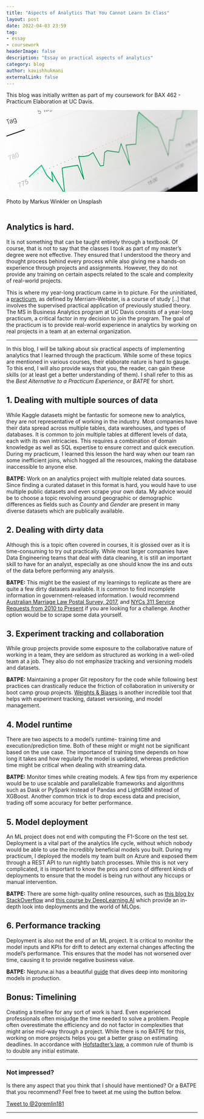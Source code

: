 ```yaml
---
title: "Aspects of Analytics That You Cannot Learn In Class"
layout: post
date: 2022-04-03 23:59
tag:
- essay
- coursework
headerImage: false
description: "Essay on practical aspects of analytics"
category: blog
author: kavishhukmani
externalLink: false
---
```


<span class="evidence">This blog was initially written as part of my coursework for BAX 462 - Practicum Elaboration at UC Davis.</span>

![Header Image](/assets/images/posts/aspects-of-analytics-that-you-cannot-learn-in-class/image1.jpeg)

<figcaption class="caption">Photo by Markus Winkler on Unsplash</figcaption>

<br>

## Analytics is hard.

It is not something that can be taught entirely through a textbook. Of course, that is not to say that the classes I took as part of my master’s degree were not effective. They ensured that I understood the theory and thought process behind every process while also giving me a hands-on experience through projects and assignments. However, they do not provide any training on certain aspects related to the scale and complexity of real-world projects.

This is where my year-long practicum came in to picture. For the uninitiated, a [practicum](https://www.merriam-webster.com/dictionary/practicum), as defined by Merriam-Webster, is a course of study [..] that involves the supervised practical application of previously studied theory. The MS in Business Analytics program at UC Davis consists of a year-long practicum, a critical factor in my decision to join the program. The goal of the practicum is to provide real-world experience in analytics by working on real projects in a team at an external organization.

---

In this blog, I will be talking about six practical aspects of implementing analytics that I learned through the practicum. While some of these topics are mentioned in various courses, their elaborate nature is hard to gauge. To this end, I will also provide ways that you, the reader, can gain these skills (or at least get a better understanding of them). I shall refer to this as the <i>Best Alternative to a Practicum Experience</i>, or <i>BATPE</i> for short.

## 1. Dealing with multiple sources of data

While Kaggle datasets might be fantastic for someone new to analytics, they are not representative of working in the industry. Most companies have their data spread across multiple tables, data warehouses, and types of databases. It is common to join multiple tables at different levels of data, each with its own intricacies. This requires a combination of domain knowledge as well as SQL expertise to ensure correct and quick execution. During my practicum, I learned this lesson the hard way when our team ran some inefficient joins, which hogged all the resources, making the database inaccessible to anyone else.

<b>BATPE:</b> Work on an analytics project with multiple related data sources. Since finding a curated dataset in this format is hard, you would have to use multiple public datasets and even scrape your own data. My advice would be to choose a topic revolving around geographic or demographic differences as fields such as <i>County</i> and <i>Gender</i> are present in many diverse datasets which are publically available.

## 2. Dealing with dirty data

Although this is a topic often covered in courses, it is glossed over as it is time-consuming to try out practically. While most larger companies have Data Engineering teams that deal with data cleaning, it is still an important skill to have for an analyst, especially as one should know the ins and outs of the data before performing any analysis.

<b>BATPE:</b> This might be the easiest of my learnings to replicate as there are quite a few dirty datasets available. It is common to find incomplete information in government-released information. I would recommend [Australian Marriage Law Postal Survey, 2017](https://www.abs.gov.au/ausstats/abs@.nsf/mf/1800.0), and [NYCs 311 Service Requests from 2010 to Present](https://data.cityofnewyork.us/Social-Services/311-Service-Requests-from-2010-to-Present/erm2-nwe9) if you are looking for a challenge. Another option would be to scrape some data yourself.

## 3. Experiment tracking and collaboration

While group projects provide some exposure to the collaborative nature of working in a team, they are seldom as structured as working in a well-oiled team at a job. They also do not emphasize tracking and versioning models and datasets.

<b>BATPE:</b> Maintaining a proper Git repository for the code while following best practices can drastically reduce the friction of collaboration in university or boot camp group projects. [Weights & Biases](https://wandb.ai/site) is another incredible tool that helps with experiment tracking, dataset versioning, and model management.

## 4. Model runtime

There are two aspects to a model’s runtime- training time and execution/prediction time. Both of these might or might not be significant based on the use case. The importance of training time depends on how long it takes and how regularly the model is updated, whereas prediction time might be critical when dealing with streaming data.

<b>BATPE:</b> Monitor times while creating models. A few tips from my experience would be to use scalable and parallelizable frameworks and algorithms such as Dask or PySpark instead of Pandas and LightGBM instead of XGBoost. Another common trick is to drop excess data and precision, trading off some accuracy for better performance.

## 5. Model deployment

An ML project does not end with computing the F1-Score on the test set. Deployment is a vital part of the analytics life cycle, without which nobody would be able to use the incredibly beneficial models you built. During my practicum, I deployed the models my team built on Azure and exposed them through a REST API to run nightly batch processes. While this is not very complicated, it is important to know the pros and cons of different kinds of deployments to ensure that the model is being run without any hiccups or manual intervention.

<b>BATPE:</b> There are some high-quality online resources, such as [this blog by StackOverflow](https://stackoverflow.blog/2020/10/12/how-to-put-machine-learning-models-into-production/) and [this course by DeepLearning.AI](https://www.coursera.org/learn/deploying-machine-learning-models-in-production) which provide an in-depth look into deployments and the world of MLOps.

## 6. Performance tracking

Deployment is also not the end of an ML project. It is critical to monitor the model inputs and KPIs for drift to detect any external changes affecting the model’s performance. This ensures that the model has not worsened over time, causing it to provide negative business value.

<b>BATPE:</b> Neptune.ai has a beautiful [guide](https://neptune.ai/blog/how-to-monitor-your-models-in-production-guide) that dives deep into monitoring models in production.

## Bonus: Timelining

Creating a timeline for any sort of work is hard. Even experienced professionals often misjudge the time needed to solve a problem. People often overestimate the efficiency and do not factor in complexities that might arise mid-way through a project. While there is no BATPE for this, working on more projects helps you get a better grasp on estimating deadlines. In accordance with [Hofstadter’s law](https://en.wikipedia.org/wiki/Hofstadter%27s_law), a common rule of thumb is to double any initial estimate.

---

### Not impressed?

Is there any aspect that you think that I should have mentioned? Or a BATPE that you recommend? Feel free to tweet at me using the button below.

<a href="https://twitter.com/intent/tweet?screen_name=2gremlin181&ref_src=twsrc%5Etfw" class="twitter-mention-button" data-show-count="false">Tweet to @2gremlin181</a><script async src="https://platform.twitter.com/widgets.js" charset="utf-8"></script>


---
